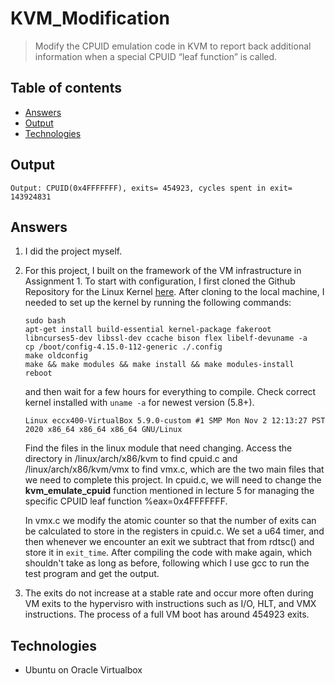 # KVM_Modification

> Modify the CPUID emulation code in KVM to report back additional information when a special CPUID “leaf function” is called.

## Table of contents
* [Answers](#answers)
* [Output](#output)
* [Technologies](#technologies)

## Output

```
Output: CPUID(0x4FFFFFFF), exits= 454923, cycles spent in exit= 143924831
```

## Answers

1. I did the project myself.

2. For this project, I built on the framework of the VM infrastructure in Assignment 1. To start with configuration, I first cloned the Github Repository for the Linux Kernel [here](https://github.com/torvalds/linux). After cloning to the local machine, I needed to set up the kernel by running the following commands:

    ```
    sudo bash
    apt-get install build-essential kernel-package fakeroot libncurses5-dev libssl-dev ccache bison flex libelf-devuname -a
    cp /boot/config-4.15.0-112-generic ./.config
    make oldconfig
    make && make modules && make install && make modules-install
    reboot
    ```
    and then wait for a few hours for everything to compile. Check correct kernel installed with `uname -a` for newest version (5.8+).
    
    ```
    Linux eccx400-VirtualBox 5.9.0-custom #1 SMP Mon Nov 2 12:13:27 PST 2020 x86_64 x86_64 x86_64 GNU/Linux
    ```
    
    Find the files in the linux module that need changing. Access the directory in /linux/arch/x86/kvm to find cpuid.c and /linux/arch/x86/kvm/vmx to find vmx.c, which are the two main files that we need to complete this project. In cpuid.c, we will need to change the <b>kvm_emulate_cpuid</b> function mentioned in lecture 5 for managing the specific CPUID leaf function %eax=0x4FFFFFFF. 
    
    In vmx.c we modify the atomic counter so that the number of exits can be calculated to store in the registers in cpuid.c. We set a u64 timer, and then whenever we encounter an exit we subtract that from rdtsc() and store it in `exit_time`. After compiling the code with make again, which shouldn't take as long as before, following which I use gcc to run the test program and get the output.
    
3. The exits do not increase at a stable rate and occur more often during VM exits to the hypervisro with instructions such as I/O, HLT, and VMX instructions.
The process of a full VM boot has around 454923 exits.

## Technologies
* Ubuntu on Oracle Virtualbox
